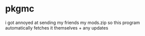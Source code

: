 # pkgmc
i got annoyed at sending my friends my mods.zip so this program automatically fetches it themselves + any updates
